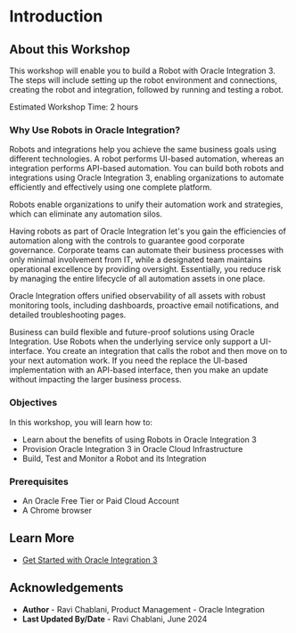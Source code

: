 # Introduction

## About this Workshop

This workshop will enable you to build a Robot with Oracle Integration 3. The steps will include setting up the robot environment and connections, creating the robot and integration, followed by running and testing a robot.

Estimated Workshop Time: 2 hours

### Why Use Robots in Oracle Integration?

Robots and integrations help you achieve the same business goals using different technologies. A robot performs UI-based automation, whereas an integration performs API-based automation. You can build both robots and integrations using Oracle Integration 3, enabling organizations to automate efficiently and effectively using one complete platform.

Robots enable organizations to unify their automation work and strategies, which can eliminate any automation silos.

Having robots as part of Oracle Integration let's you gain the efficiencies of automation along with the controls to guarantee good corporate governance. Corporate teams can automate their business processes with only minimal involvement from IT, while a designated team maintains operational excellence by providing oversight. Essentially, you reduce risk by managing the entire lifecycle of all automation assets in one place.

Oracle Integration offers unified observability of all assets with robust monitoring tools, including dashboards, proactive email notifications, and detailed troubleshooting pages.

Business can build flexible and future-proof solutions using Oracle Integration. Use Robots when the underlying service only support a UI-interface. You create an integration that calls the robot and then move on to your next automation work. If you need the replace the UI-based implementation with an API-based interface, then you make an update without impacting the larger business process. 

### Objectives

In this workshop, you will learn how to:

* Learn about the benefits of using Robots in Oracle Integration 3
* Provision Oracle Integration 3 in Oracle Cloud Infrastructure
* Build, Test and Monitor a Robot and its Integration

### Prerequisites

* An Oracle Free Tier or Paid Cloud Account
* A Chrome browser

## Learn More

* [Get Started with Oracle Integration 3](https://docs.oracle.com/en/cloud/paas/application-integration/index.html)

## Acknowledgements

* **Author** - Ravi Chablani, Product Management - Oracle Integration
* **Last Updated By/Date** - Ravi Chablani, June 2024
